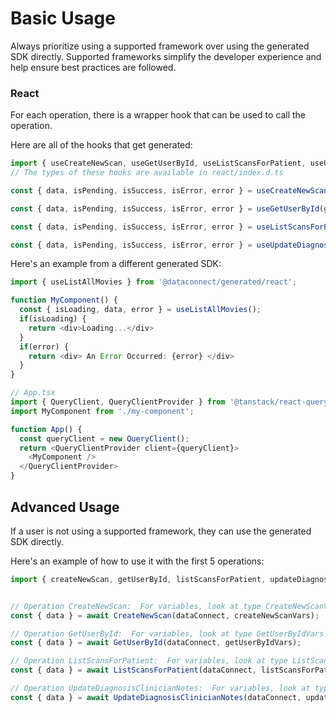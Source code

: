 # Basic Usage

Always prioritize using a supported framework over using the generated SDK
directly. Supported frameworks simplify the developer experience and help ensure
best practices are followed.




### React
For each operation, there is a wrapper hook that can be used to call the operation.

Here are all of the hooks that get generated:
```ts
import { useCreateNewScan, useGetUserById, useListScansForPatient, useUpdateDiagnosisClinicianNotes } from '@dataconnect/generated/react';
// The types of these hooks are available in react/index.d.ts

const { data, isPending, isSuccess, isError, error } = useCreateNewScan(createNewScanVars);

const { data, isPending, isSuccess, isError, error } = useGetUserById(getUserByIdVars);

const { data, isPending, isSuccess, isError, error } = useListScansForPatient(listScansForPatientVars);

const { data, isPending, isSuccess, isError, error } = useUpdateDiagnosisClinicianNotes(updateDiagnosisClinicianNotesVars);

```

Here's an example from a different generated SDK:

```ts
import { useListAllMovies } from '@dataconnect/generated/react';

function MyComponent() {
  const { isLoading, data, error } = useListAllMovies();
  if(isLoading) {
    return <div>Loading...</div>
  }
  if(error) {
    return <div> An Error Occurred: {error} </div>
  }
}

// App.tsx
import { QueryClient, QueryClientProvider } from '@tanstack/react-query';
import MyComponent from './my-component';

function App() {
  const queryClient = new QueryClient();
  return <QueryClientProvider client={queryClient}>
    <MyComponent />
  </QueryClientProvider>
}
```



## Advanced Usage
If a user is not using a supported framework, they can use the generated SDK directly.

Here's an example of how to use it with the first 5 operations:

```js
import { createNewScan, getUserById, listScansForPatient, updateDiagnosisClinicianNotes } from '@dataconnect/generated';


// Operation CreateNewScan:  For variables, look at type CreateNewScanVars in ../index.d.ts
const { data } = await CreateNewScan(dataConnect, createNewScanVars);

// Operation GetUserById:  For variables, look at type GetUserByIdVars in ../index.d.ts
const { data } = await GetUserById(dataConnect, getUserByIdVars);

// Operation ListScansForPatient:  For variables, look at type ListScansForPatientVars in ../index.d.ts
const { data } = await ListScansForPatient(dataConnect, listScansForPatientVars);

// Operation UpdateDiagnosisClinicianNotes:  For variables, look at type UpdateDiagnosisClinicianNotesVars in ../index.d.ts
const { data } = await UpdateDiagnosisClinicianNotes(dataConnect, updateDiagnosisClinicianNotesVars);


```